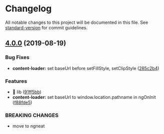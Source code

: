 # Changelog

All notable changes to this project will be documented in this file. See [standard-version](https://github.com/conventional-changelog/standard-version) for commit guidelines.

## [4.0.0](https://github.com/ngneat/content-loader/compare/v3.0.0...v4.0.0) (2019-08-19)

### Bug Fixes

- **content-loader:** set baseUrl before setFillStyle, setClipStyle ([285c2b4](https://github.com/ngneat/content-loader/commit/285c2b4))

### Features

- 🎸 lib ([91ff5bb](https://github.com/ngneat/content-loader/commit/91ff5bb))
- **content-loader:** set baseUrl to window.location.pathname in ngOnInit ([f88fde5](https://github.com/ngneat/content-loader/commit/f88fde5))

### BREAKING CHANGES

- move to ngneat
